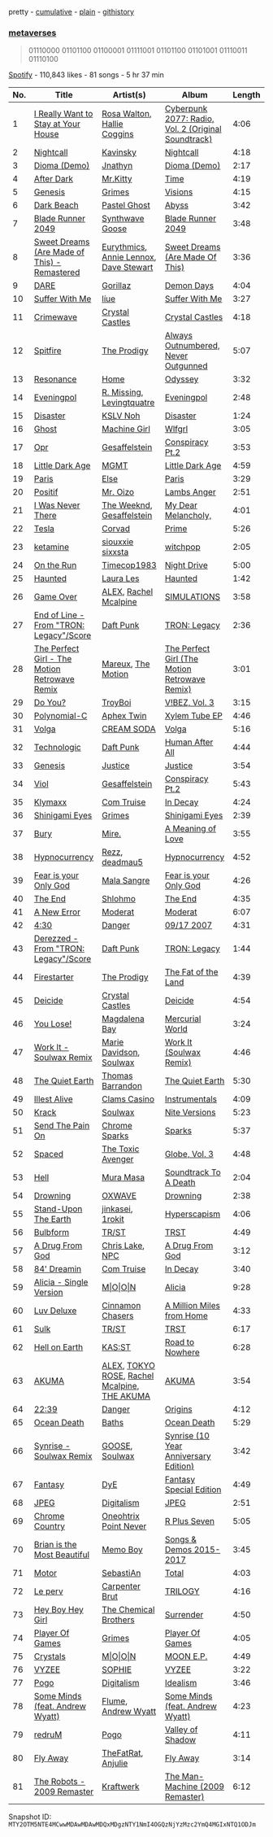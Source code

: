 pretty - [cumulative](/playlists/cumulative/37i9dQZF1DX0Uh73O0FmIK.md) - [plain](/playlists/plain/37i9dQZF1DX0Uh73O0FmIK) - [githistory](https://github.githistory.xyz/mackorone/spotify-playlist-archive/blob/main/playlists/plain/37i9dQZF1DX0Uh73O0FmIK)

### [metaverses](https://open.spotify.com/playlist/37i9dQZF1DX0Uh73O0FmIK)

> 01110000 01101100 01100001 01111001 01101100 01101001 01110011 01110100

[Spotify](https://open.spotify.com/user/spotify) - 110,843 likes - 81 songs - 5 hr 37 min

| No. | Title | Artist(s) | Album | Length |
|---|---|---|---|---|
| 1 | [I Really Want to Stay at Your House](https://open.spotify.com/track/7mykoq6R3BArsSpNDjFQTm) | [Rosa Walton](https://open.spotify.com/artist/1X0HaTcdkHW7LviblBiEeq), [Hallie Coggins](https://open.spotify.com/artist/5JNkPX6dYGLeEm4cUjHNGc) | [Cyberpunk 2077: Radio, Vol\. 2 \(Original Soundtrack\)](https://open.spotify.com/album/1VGVJdmvOSRK2w9RKXk18A) | 4:06 |
| 2 | [Nightcall](https://open.spotify.com/track/0U0ldCRmgCqhVvD6ksG63j) | [Kavinsky](https://open.spotify.com/artist/0UF7XLthtbSF2Eur7559oV) | [Nightcall](https://open.spotify.com/album/07nBld9enf1PyRysZAVSqJ) | 4:18 |
| 3 | [Dioma \(Demo\)](https://open.spotify.com/track/700JJvwxvnn8kykvp3nZqb) | [Jnathyn](https://open.spotify.com/artist/1zThDYJbVAPulAkfGTkcLk) | [Dioma \(Demo\)](https://open.spotify.com/album/3F6ynVYGAxoIgFPB4jvbff) | 2:17 |
| 4 | [After Dark](https://open.spotify.com/track/2LKOHdMsL0K9KwcPRlJK2v) | [Mr.Kitty](https://open.spotify.com/artist/0pWwt5vGNzezEhfAcc420Y) | [Time](https://open.spotify.com/album/63TYyeXlBYoYKNvE6rT3hI) | 4:19 |
| 5 | [Genesis](https://open.spotify.com/track/3cjvqsvvU80g7WJPMVh8iq) | [Grimes](https://open.spotify.com/artist/053q0ukIDRgzwTr4vNSwab) | [Visions](https://open.spotify.com/album/3HED2IUaNSnbOe88a7ZdwM) | 4:15 |
| 6 | [Dark Beach](https://open.spotify.com/track/5QmdK8QFbY8TLVKPuJzexD) | [Pastel Ghost](https://open.spotify.com/artist/06O23tLg0or676h8EEzH7W) | [Abyss](https://open.spotify.com/album/0RItfbXPf5eDzwdsgK9rKV) | 3:42 |
| 7 | [Blade Runner 2049](https://open.spotify.com/track/3Bj2mrlp3tALHO5U3mK8zM) | [Synthwave Goose](https://open.spotify.com/artist/3dUgtFhfvGyoAuvKaujtdV) | [Blade Runner 2049](https://open.spotify.com/album/6CEIxhV5pXIQ9FonKBPqQo) | 3:48 |
| 8 | [Sweet Dreams \(Are Made of This\) \- Remastered](https://open.spotify.com/track/1TfqLAPs4K3s2rJMoCokcS) | [Eurythmics](https://open.spotify.com/artist/0NKDgy9j66h3DLnN8qu1bB), [Annie Lennox](https://open.spotify.com/artist/5MspMQqdVbdwP6ax3GXqum), [Dave Stewart](https://open.spotify.com/artist/7gcCQIlkkfbul5Mt0jBQkg) | [Sweet Dreams \(Are Made Of This\)](https://open.spotify.com/album/5jNDWA19BJbE24x1UUJGRY) | 3:36 |
| 9 | [DARE](https://open.spotify.com/track/4Hff1IjRbLGeLgFgxvHflk) | [Gorillaz](https://open.spotify.com/artist/3AA28KZvwAUcZuOKwyblJQ) | [Demon Days](https://open.spotify.com/album/0bUTHlWbkSQysoM3VsWldT) | 4:04 |
| 10 | [Suffer With Me](https://open.spotify.com/track/3nfj9Fdbl30TvcZE9sU0Vx) | [líue](https://open.spotify.com/artist/3xFXCUS8RN65oCwsO4PJRI) | [Suffer With Me](https://open.spotify.com/album/6G8FJ9OgqUFa5p7qxhAqki) | 3:27 |
| 11 | [Crimewave](https://open.spotify.com/track/3TjliM0xQ3fkza0RpINRrq) | [Crystal Castles](https://open.spotify.com/artist/7K3zpFXBvPcvzhj7zlGJdO) | [Crystal Castles](https://open.spotify.com/album/7HJSVyFzG1sM02weSAqhdH) | 4:18 |
| 12 | [Spitfire](https://open.spotify.com/track/0ERv9Zf4AJJdQ1sIztb15v) | [The Prodigy](https://open.spotify.com/artist/4k1ELeJKT1ISyDv8JivPpB) | [Always Outnumbered, Never Outgunned](https://open.spotify.com/album/6kjD6MJ95xECin1kxGeAlM) | 5:07 |
| 13 | [Resonance](https://open.spotify.com/track/65r94rVdiMwqXyQFEr3tqT) | [Home](https://open.spotify.com/artist/2exebQUDoIoT0dXA8BcN1P) | [Odyssey](https://open.spotify.com/album/3FZtDulD5KUnIxA9dM1v5M) | 3:32 |
| 14 | [Eveningpol](https://open.spotify.com/track/2etXkxlwIPZyFLfUpfaFHO) | [R\. Missing](https://open.spotify.com/artist/4EVSMYb2zBDoSHSGEqeztu), [Levingtquatre](https://open.spotify.com/artist/1mksa9q8wjMTdaOzxtoOlA) | [Eveningpol](https://open.spotify.com/album/6UySJRBKHW19DYB8jx9dlY) | 2:48 |
| 15 | [Disaster](https://open.spotify.com/track/0PGAJ37n4O2AslZosr1YGx) | [KSLV Noh](https://open.spotify.com/artist/2ElMqlv5py0QFIVXUff627) | [Disaster](https://open.spotify.com/album/7CkXrZnfmghdA4n2YLTgag) | 1:24 |
| 16 | [Ghost](https://open.spotify.com/track/4orMsymF399H3xKBc0AIhx) | [Machine Girl](https://open.spotify.com/artist/17Vw9uuOYB7XYjPt0LNFN0) | [Wlfgrl](https://open.spotify.com/album/1xbcqJ0EAMxyGyffMzO8rL) | 3:05 |
| 17 | [Opr](https://open.spotify.com/track/12Ypr3PCVJ2i7Uwz93q1Vl) | [Gesaffelstein](https://open.spotify.com/artist/3hteYQFiMFbJY7wS0xDymP) | [Conspiracy Pt.2](https://open.spotify.com/album/3WSHoNpx7QQMcmfm26wksh) | 3:53 |
| 18 | [Little Dark Age](https://open.spotify.com/track/2Y0iGXY6m6immVb2ktbseM) | [MGMT](https://open.spotify.com/artist/0SwO7SWeDHJijQ3XNS7xEE) | [Little Dark Age](https://open.spotify.com/album/7GjVWG39IOj4viyWplJV4H) | 4:59 |
| 19 | [Paris](https://open.spotify.com/track/2H7F7EfsVhy0jNLsVz8MLH) | [Else](https://open.spotify.com/artist/2tUUqZeqBYInHt3aDp3a1B) | [Paris](https://open.spotify.com/album/3VZSHfMooekIWZFgymsD4m) | 3:29 |
| 20 | [Positif](https://open.spotify.com/track/3KEnGyuImTqe7asrYW0kUv) | [Mr\. Oizo](https://open.spotify.com/artist/0b9ukmbg0MO5eMlorcgOwz) | [Lambs Anger](https://open.spotify.com/album/5trGnTKKV1Iz39gXQiAFwZ) | 2:51 |
| 21 | [I Was Never There](https://open.spotify.com/track/1cKHdTo9u0ZymJdPGSh6nq) | [The Weeknd](https://open.spotify.com/artist/1Xyo4u8uXC1ZmMpatF05PJ), [Gesaffelstein](https://open.spotify.com/artist/3hteYQFiMFbJY7wS0xDymP) | [My Dear Melancholy,](https://open.spotify.com/album/4qZBW3f2Q8y0k1A84d4iAO) | 4:01 |
| 22 | [Tesla](https://open.spotify.com/track/4J8yNRPLsdfO1jFgt1ZM5u) | [Corvad](https://open.spotify.com/artist/1uAeRH61SbagcD2W1DWjB6) | [Prime](https://open.spotify.com/album/6pnSnPhTqOlgRw88X9r6PK) | 5:26 |
| 23 | [ketamine](https://open.spotify.com/track/7iT4eHdjG2Ny3iYhXP0iRz) | [siouxxie sixxsta](https://open.spotify.com/artist/0OO76E5lRfeyBI3fkA73Dr) | [witchpop](https://open.spotify.com/album/0Eh9Wxiz3Jdj4ciWb0MvNC) | 2:05 |
| 24 | [On the Run](https://open.spotify.com/track/6COsFwxCkIpXBYw4iiVWH4) | [Timecop1983](https://open.spotify.com/artist/6zrgIu0skCCFS7Ke9xOj1r) | [Night Drive](https://open.spotify.com/album/7wiOmbSCQXl0dcHzxDS13i) | 5:00 |
| 25 | [Haunted](https://open.spotify.com/track/1toNKayLMeCcVlsLGXJl7n) | [Laura Les](https://open.spotify.com/artist/3sklFG9fuDAq3vbIZlkNH6) | [Haunted](https://open.spotify.com/album/2iguPTaSTwtx4MiAkj6w5O) | 1:42 |
| 26 | [Game Over](https://open.spotify.com/track/52n4kofyXauJYktwjDZJOE) | [ALEX](https://open.spotify.com/artist/65sChHf6etCvSFdXn8NPUO), [Rachel Mcalpine](https://open.spotify.com/artist/3eSC3QxUm5FbAGqhjDG6Vx) | [SIMULATIONS](https://open.spotify.com/album/1Koc1DUHNh9ywilaXIDqjw) | 3:58 |
| 27 | [End of Line \- From "TRON: Legacy"/Score](https://open.spotify.com/track/72MoCPAnz0UljAVmwHHw3Y) | [Daft Punk](https://open.spotify.com/artist/4tZwfgrHOc3mvqYlEYSvVi) | [TRON: Legacy](https://open.spotify.com/album/4US3nmuLIKELhVZdBPiKxx) | 2:36 |
| 28 | [The Perfect Girl \- The Motion Retrowave Remix](https://open.spotify.com/track/1UcyzhmBDfdw07DiuT7DEG) | [Mareux](https://open.spotify.com/artist/7riQPkkGZBnTh9ve5qIhYo), [The Motion](https://open.spotify.com/artist/2Oa32CWdPcsW36MkDRjM5n) | [The Perfect Girl \(The Motion Retrowave Remix\)](https://open.spotify.com/album/6LtIcRhkNqGdXl2OESjDPE) | 3:01 |
| 29 | [Do You?](https://open.spotify.com/track/0tAFy8LVdMQgW6A6Nq7olS) | [TroyBoi](https://open.spotify.com/artist/0tvpihdAsKiNnP6sWS3jUI) | [V!BEZ, Vol\. 3](https://open.spotify.com/album/6pT3v18olmBZkDTm6gj7eW) | 3:15 |
| 30 | [Polynomial\-C](https://open.spotify.com/track/1CaTIckDNXtzUypdTOAghF) | [Aphex Twin](https://open.spotify.com/artist/6kBDZFXuLrZgHnvmPu9NsG) | [Xylem Tube EP](https://open.spotify.com/album/6Lvdji4Bkcr17XHwVZyRfX) | 4:46 |
| 31 | [Volga](https://open.spotify.com/track/5qr9PIZMCGVAHPCepRKFJb) | [CREAM SODA](https://open.spotify.com/artist/0QTO0QZDjoyXxRtIgAU4GY) | [Volga](https://open.spotify.com/album/2qgIdPDAucGMjDmLSvFC43) | 5:16 |
| 32 | [Technologic](https://open.spotify.com/track/0LSLM0zuWRkEYemF7JcfEE) | [Daft Punk](https://open.spotify.com/artist/4tZwfgrHOc3mvqYlEYSvVi) | [Human After All](https://open.spotify.com/album/1A2GTWGtFfWp7KSQTwWOyo) | 4:44 |
| 33 | [Genesis](https://open.spotify.com/track/4wSmqFg31t6LsQWtzYAJob) | [Justice](https://open.spotify.com/artist/1gR0gsQYfi6joyO1dlp76N) | [Justice](https://open.spotify.com/album/4GGazqHvuKwxBjWLFaJkDL) | 3:54 |
| 34 | [Viol](https://open.spotify.com/track/4Gd6yYZtA0U0fQbphXZGWI) | [Gesaffelstein](https://open.spotify.com/artist/3hteYQFiMFbJY7wS0xDymP) | [Conspiracy Pt.2](https://open.spotify.com/album/3WSHoNpx7QQMcmfm26wksh) | 5:43 |
| 35 | [Klymaxx](https://open.spotify.com/track/7FiRzDwy4NslWvCKiCzLg0) | [Com Truise](https://open.spotify.com/artist/2wouN3QXejYa5tKetYdcVX) | [In Decay](https://open.spotify.com/album/6M4kfVR0hxL1zXfoANKP0q) | 4:24 |
| 36 | [Shinigami Eyes](https://open.spotify.com/track/0YQEWdfq3ajtNtK106Dr0k) | [Grimes](https://open.spotify.com/artist/053q0ukIDRgzwTr4vNSwab) | [Shinigami Eyes](https://open.spotify.com/album/4wsyyLWO72hZ39U6hrl31A) | 2:39 |
| 37 | [Bury](https://open.spotify.com/track/4336Bwzy1TUIGZeO7YKfxG) | [Mire.](https://open.spotify.com/artist/1tERo1AaIEC4X7PKG8futp) | [A Meaning of Love](https://open.spotify.com/album/0TgDjPWkpbfdu2RkyKAy3a) | 3:55 |
| 38 | [Hypnocurrency](https://open.spotify.com/track/6H3uEl6cwtz6w8w1vTbAxE) | [Rezz](https://open.spotify.com/artist/4aKdmOXdUKX07HVd3sGgzw), [deadmau5](https://open.spotify.com/artist/2CIMQHirSU0MQqyYHq0eOx) | [Hypnocurrency](https://open.spotify.com/album/42JmDtuxBI5cOjCojXkf2P) | 4:52 |
| 39 | [Fear is your Only God](https://open.spotify.com/track/5E4PTNUV7RPpIZCEOM1lD2) | [Mala Sangre](https://open.spotify.com/artist/4ZNEFyoM6tmMuwuTGH2vbh) | [Fear is your Only God](https://open.spotify.com/album/3sNxVmpdyxEuvoPkLdtKNR) | 4:26 |
| 40 | [The End](https://open.spotify.com/track/1CfCme9SvYiCwegwOS6rKH) | [Shlohmo](https://open.spotify.com/artist/6y80I9YZi4DOpbaSUlL725) | [The End](https://open.spotify.com/album/0no9vd20lVRbHZooRhqUHb) | 4:35 |
| 41 | [A New Error](https://open.spotify.com/track/1fmoCZ6mtMiqA5GHWPcZz9) | [Moderat](https://open.spotify.com/artist/2exkZbmNqMKnT8LRWuxWgy) | [Moderat](https://open.spotify.com/album/2HEh23ogCT3wiYfag2iMxD) | 6:07 |
| 42 | [4:30](https://open.spotify.com/track/0lO8ZTS4kNYa9eOSC1QYQi) | [Danger](https://open.spotify.com/artist/2o3U0ld93tHYowkoari4Vi) | [09/17 2007](https://open.spotify.com/album/3XOwkicWm2CpIC4qyux1pp) | 4:31 |
| 43 | [Derezzed \- From "TRON: Legacy"/Score](https://open.spotify.com/track/5X4ojuZG2mZ68EcLyBQ1D3) | [Daft Punk](https://open.spotify.com/artist/4tZwfgrHOc3mvqYlEYSvVi) | [TRON: Legacy](https://open.spotify.com/album/4US3nmuLIKELhVZdBPiKxx) | 1:44 |
| 44 | [Firestarter](https://open.spotify.com/track/1auX4gkGe7hbrOH0BXdpV4) | [The Prodigy](https://open.spotify.com/artist/4k1ELeJKT1ISyDv8JivPpB) | [The Fat of the Land](https://open.spotify.com/album/2qivROlvQ8BcUKTaCA7dL2) | 4:39 |
| 45 | [Deicide](https://open.spotify.com/track/2qMIhahrpJUksR0MuigQV6) | [Crystal Castles](https://open.spotify.com/artist/7K3zpFXBvPcvzhj7zlGJdO) | [Deicide](https://open.spotify.com/album/5c4BOFn4ycw9NZGmOCv3rY) | 4:54 |
| 46 | [You Lose!](https://open.spotify.com/track/0tP8FKhJsar5y4JcOH4Rjp) | [Magdalena Bay](https://open.spotify.com/artist/1oPRcJUkloHaRLYx0olBLJ) | [Mercurial World](https://open.spotify.com/album/1ERrUvG31thFCxdwWUoJrY) | 3:24 |
| 47 | [Work It \- Soulwax Remix](https://open.spotify.com/track/6WfL1pwMyFf3IvFWLnre4P) | [Marie Davidson](https://open.spotify.com/artist/7xJVICbAWizNBKBD3mRWjF), [Soulwax](https://open.spotify.com/artist/43mWhBXSflupNLuNjM5vff) | [Work It \(Soulwax Remix\)](https://open.spotify.com/album/074U95kLP3roPuXrpjTYtT) | 4:46 |
| 48 | [The Quiet Earth](https://open.spotify.com/track/4V0rrbFdfzLbcV3WOYjXXa) | [Thomas Barrandon](https://open.spotify.com/artist/5HaHjEOMBZBDiMXP7Wz1Zr) | [The Quiet Earth](https://open.spotify.com/album/09Rd5hfBdtOBIhLaRvm96M) | 5:30 |
| 49 | [Illest Alive](https://open.spotify.com/track/6OsAdrgNaI7yeXVccv0Cq3) | [Clams Casino](https://open.spotify.com/artist/5vSQUyT33qxr1xAX2Tkf3A) | [Instrumentals](https://open.spotify.com/album/1qeXFTaqknEjieQD8my4Hr) | 4:09 |
| 50 | [Krack](https://open.spotify.com/track/6QKfQbFqvUwzOHpwFwCaJ6) | [Soulwax](https://open.spotify.com/artist/43mWhBXSflupNLuNjM5vff) | [Nite Versions](https://open.spotify.com/album/5d36tohU6hNW0AK5sdmbZI) | 5:23 |
| 51 | [Send The Pain On](https://open.spotify.com/track/36b17t2DXiN1lWr9SbsuVR) | [Chrome Sparks](https://open.spotify.com/artist/2pTCZ9C1fXdaVlv6d5EIXM) | [Sparks](https://open.spotify.com/album/2SDRefKHEIs8bWDACXPuVr) | 5:37 |
| 52 | [Spaced](https://open.spotify.com/track/4dz8WzdifDQPWqHq2jWRKA) | [The Toxic Avenger](https://open.spotify.com/artist/5zExRf0VQCl3GO4Jrj8r0s) | [Globe, Vol\. 3](https://open.spotify.com/album/0vSQUrgafUyXCBaDiReL4q) | 4:48 |
| 53 | [Hell](https://open.spotify.com/track/7dQ847NQosTZ9gztaaBtn7) | [Mura Masa](https://open.spotify.com/artist/5Q81rlcTFh3k6DQJXPdsot) | [Soundtrack To A Death](https://open.spotify.com/album/5FbhsjMFQXjb1BqbVtTrHc) | 2:04 |
| 54 | [Drowning](https://open.spotify.com/track/0e2af43kcIHbC44U9zXOzB) | [OXWAVE](https://open.spotify.com/artist/7B2UfSm1zprogJ0TulxZp9) | [Drowning](https://open.spotify.com/album/1jxyUPHCk8mc31yxhGI7jx) | 2:38 |
| 55 | [Stand\-Upon The Earth](https://open.spotify.com/track/4DjNXYgBmoKE5JnY0P3sft) | [jinkasei](https://open.spotify.com/artist/4nrZ7yhBckcZ3QsPzF3EHV), [1rokit](https://open.spotify.com/artist/6E5AX6DUZsGLaIW5NzEqqQ) | [Hyperscapism](https://open.spotify.com/album/2lx14hf7n6ys3Rbm1Zew6e) | 4:06 |
| 56 | [Bulbform](https://open.spotify.com/track/5c5LFrdYFQSyb5gIUiVCY9) | [TR/ST](https://open.spotify.com/artist/64NhyHqRKYhV0IZylrElWu) | [TRST](https://open.spotify.com/album/5QYWYA7xLfaWdK0WKrreRK) | 4:49 |
| 57 | [A Drug From God](https://open.spotify.com/track/4skbQNtyjy8A7mo8oqe2oD) | [Chris Lake](https://open.spotify.com/artist/5Igpc9iLZ3YGtKeYfSrrOE), [NPC](https://open.spotify.com/artist/3YEsNNbHlb88K9QCog4R0Y) | [A Drug From God](https://open.spotify.com/album/6tZzL3lTVgWhJb2cE2jz1f) | 3:12 |
| 58 | [84' Dreamin](https://open.spotify.com/track/1sF9Mpl9jOvxXWogfPmEUY) | [Com Truise](https://open.spotify.com/artist/2wouN3QXejYa5tKetYdcVX) | [In Decay](https://open.spotify.com/album/6M4kfVR0hxL1zXfoANKP0q) | 3:40 |
| 59 | [Alicia \- Single Version](https://open.spotify.com/track/7pojHOx74bYR8ZaokFmmMP) | [M\|O\|O\|N](https://open.spotify.com/artist/0M2HHtY3OOQzIZxrHkbJLT) | [Alicia](https://open.spotify.com/album/0XlVbAVRohgSTOtoQcCkWp) | 9:28 |
| 60 | [Luv Deluxe](https://open.spotify.com/track/6NFVMrNI3mHeFSAwdbAYfU) | [Cinnamon Chasers](https://open.spotify.com/artist/3q7uty73JMtjzCSJdGQD7B) | [A Million Miles from Home](https://open.spotify.com/album/4atwagTKLpazdKchxdJEnI) | 4:33 |
| 61 | [Sulk](https://open.spotify.com/track/1CuNAntYhT2j6LNJoIEfF4) | [TR/ST](https://open.spotify.com/artist/64NhyHqRKYhV0IZylrElWu) | [TRST](https://open.spotify.com/album/5QYWYA7xLfaWdK0WKrreRK) | 6:17 |
| 62 | [Hell on Earth](https://open.spotify.com/track/0c5nIZsdOZOaaFE0OQuoyU) | [KAS:ST](https://open.spotify.com/artist/7orlzf5LTqSnCzURkZFebN) | [Road to Nowhere](https://open.spotify.com/album/6E965scR4udFDoAnUgQjNC) | 6:28 |
| 63 | [AKUMA](https://open.spotify.com/track/3U1gcqjUsmcUuq4s6MMD3E) | [ALEX](https://open.spotify.com/artist/65sChHf6etCvSFdXn8NPUO), [TOKYO ROSE](https://open.spotify.com/artist/3kwoPkICT4iPkNjr6mL13N), [Rachel Mcalpine](https://open.spotify.com/artist/3eSC3QxUm5FbAGqhjDG6Vx), [THE AKUMA](https://open.spotify.com/artist/20kxwZ3KtZExRwq4s9IXZW) | [AKUMA](https://open.spotify.com/album/06xN7dcTRFzy4UODihetqF) | 3:54 |
| 64 | [22:39](https://open.spotify.com/track/5PDKajOvt9yMVCsgQhYcMn) | [Danger](https://open.spotify.com/artist/2o3U0ld93tHYowkoari4Vi) | [Origins](https://open.spotify.com/album/3rdxpRfZCqsth5EPDnUkaY) | 4:12 |
| 65 | [Ocean Death](https://open.spotify.com/track/2CPeOsbTPnJibSwVo3zLrz) | [Baths](https://open.spotify.com/artist/5zS8r5hRRk1jzD41yYS1NO) | [Ocean Death](https://open.spotify.com/album/4iU3Ro1wRrnZ1lfOIrV4jG) | 5:29 |
| 66 | [Synrise \- Soulwax Remix](https://open.spotify.com/track/7CBfP01G2qOB9GFWAN7ocL) | [GOOSE](https://open.spotify.com/artist/3gAnduA93Ykv75yNrwXhz5), [Soulwax](https://open.spotify.com/artist/43mWhBXSflupNLuNjM5vff) | [Synrise \(10 Year Anniversary Edition\)](https://open.spotify.com/album/50bwcjkUxwqx6GS3pP5Cvb) | 3:42 |
| 67 | [Fantasy](https://open.spotify.com/track/6k1xNkCGj3t8TIzRn1JbL0) | [DyE](https://open.spotify.com/artist/1zUARwQOZCs4MEzDt65eG6) | [Fantasy Special Edition](https://open.spotify.com/album/0WzgtSoa9ktjOCa8DKI3lJ) | 4:49 |
| 68 | [JPEG](https://open.spotify.com/track/7vgiGtKJ0uHroj1iyZwXuH) | [Digitalism](https://open.spotify.com/artist/2fBURuq7FrlH6z5F92mpOl) | [JPEG](https://open.spotify.com/album/1sHkNBY1Uy6H34UI6815jQ) | 2:51 |
| 69 | [Chrome Country](https://open.spotify.com/track/5G54EXkOheyrrT3CDM07Mm) | [Oneohtrix Point Never](https://open.spotify.com/artist/2wPDbhaGXCqROrVmwDdCrK) | [R Plus Seven](https://open.spotify.com/album/68PRq4zj7YXMwiUq6FNGvR) | 5:05 |
| 70 | [Brian is the Most Beautiful](https://open.spotify.com/track/1YkMJr3IwSLmMpcsBI5KWS) | [Memo Boy](https://open.spotify.com/artist/2jwC7uml6QVgLBfx1Hbtek) | [Songs & Demos 2015\-2017](https://open.spotify.com/album/4Ei52mFcaEtc4yrQAPGS8w) | 3:45 |
| 71 | [Motor](https://open.spotify.com/track/155t0i7MddhDV4l1KzXgdj) | [SebastiAn](https://open.spotify.com/artist/5tOWIviwLM1EIqGAbF8VSU) | [Total](https://open.spotify.com/album/5WXzljd68vlJL83jHUFcCo) | 4:03 |
| 72 | [Le perv](https://open.spotify.com/track/1coJ1H1FiEZG93naXkOsNF) | [Carpenter Brut](https://open.spotify.com/artist/1l2oLiukA9i5jEtIyNWIEP) | [TRILOGY](https://open.spotify.com/album/0io5pe55YRCTVqEjwlOBdN) | 4:16 |
| 73 | [Hey Boy Hey Girl](https://open.spotify.com/track/7kXmJwrZGIhDaLT9sNo3ut) | [The Chemical Brothers](https://open.spotify.com/artist/1GhPHrq36VKCY3ucVaZCfo) | [Surrender](https://open.spotify.com/album/1QJP73UumgERuzp3yJSXw3) | 4:50 |
| 74 | [Player Of Games](https://open.spotify.com/track/1aL6wkVeoR41DqDpVN7Gl2) | [Grimes](https://open.spotify.com/artist/053q0ukIDRgzwTr4vNSwab) | [Player Of Games](https://open.spotify.com/album/1WdV2sVtRWpiaPAxyvq51r) | 4:05 |
| 75 | [Crystals](https://open.spotify.com/track/3KwzRfEeKhK5ADT9iPFHe2) | [M\|O\|O\|N](https://open.spotify.com/artist/0M2HHtY3OOQzIZxrHkbJLT) | [MOON E.P.](https://open.spotify.com/album/1e0tqn3caRoNqZU6YosOLa) | 4:49 |
| 76 | [VYZEE](https://open.spotify.com/track/1LzvuqP3L5Q7G61kUBgfCJ) | [SOPHIE](https://open.spotify.com/artist/5a2w2tgpLwv26BYJf2qYwu) | [VYZEE](https://open.spotify.com/album/619AAL08eHbip6ce8Jixbe) | 3:22 |
| 77 | [Pogo](https://open.spotify.com/track/67y8hDBlt0p74eeRwKz1KJ) | [Digitalism](https://open.spotify.com/artist/2fBURuq7FrlH6z5F92mpOl) | [Idealism](https://open.spotify.com/album/50MnC37ZrDB6U94K6M1do8) | 3:46 |
| 78 | [Some Minds \(feat\. Andrew Wyatt\)](https://open.spotify.com/track/65oGVYJfdT6mYIdmmb6q3c) | [Flume](https://open.spotify.com/artist/6nxWCVXbOlEVRexSbLsTer), [Andrew Wyatt](https://open.spotify.com/artist/4TpW7t4Cz0RG1gOEU6EcUm) | [Some Minds \(feat\. Andrew Wyatt\)](https://open.spotify.com/album/63SwZU3t9Bqb45SVWoPprT) | 4:23 |
| 79 | [redruM](https://open.spotify.com/track/5C6qZsPITmCq3WuhQDEy5e) | [Pogo](https://open.spotify.com/artist/1ng3xz2dyz57Z1WpnzM2G7) | [Valley of Shadow](https://open.spotify.com/album/56wIQDfpZPfpSHoSNreaIY) | 4:11 |
| 80 | [Fly Away](https://open.spotify.com/track/0hTrQoqDmFnA4S1PC265e1) | [TheFatRat](https://open.spotify.com/artist/3OKg7YbOIatODzkRIbLJR4), [Anjulie](https://open.spotify.com/artist/4DTbdShHu2RPYEEMUp2XWV) | [Fly Away](https://open.spotify.com/album/0F7ftNMhjvUDyDpWklGStR) | 3:14 |
| 81 | [The Robots \- 2009 Remaster](https://open.spotify.com/track/5eqZWYQ5tbIehx00NeKXz7) | [Kraftwerk](https://open.spotify.com/artist/0dmPX6ovclgOy8WWJaFEUU) | [The Man\-Machine \(2009 Remaster\)](https://open.spotify.com/album/3eyz60xEK5dGEeZF1JJSi9) | 6:12 |

Snapshot ID: `MTY2OTM5NTE4MCwwMDAwMDAwMDQxMDgzNTY1NmI4OGQzNjYzMzc2YmQ4MGIxNTQ1ODJm`

